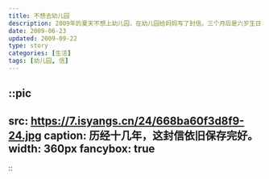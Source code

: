 ```yaml
---
title: 不想去幼儿园
description: 2009年的夏天不想上幼儿园，在幼儿园给妈妈写了封信。三个月后是六岁生日，礼物是一本相册，这封信随之装入其中。
date: 2009-06-23
updated: 2009-09-22
type: story
categories: [生活]
tags: [幼儿园, 信]
---
```


::pic
---
src: https://7.isyangs.cn/24/668ba60f3d8f9-24.jpg
caption: 历经十几年，这封信依旧保存完好。
width: 360px
fancybox: true
---
::

<!-- ::accordion{summary="文字稿"}
“妈”０６月２３日(妈收)

妈：我上幼儿园时候，你走了。我很想你，你都不知道亲我一下。我都流泿泪了；我爱你，请你亲我一下；我还有心里话要说呢！……早上你知不知道过来看看我，亲亲我。
:: -->
